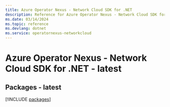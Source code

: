 ```yaml
---
title: Azure Operator Nexus - Network Cloud SDK for .NET
description: Reference for Azure Operator Nexus - Network Cloud SDK for .NET
ms.date: 03/14/2024
ms.topic: reference
ms.devlang: dotnet
ms.service: operatornexus-networkcloud
---
```

# Azure Operator Nexus - Network Cloud SDK for .NET - latest
## Packages - latest
[!INCLUDE [packages](operator-nexus---network-cloud-index.md)]